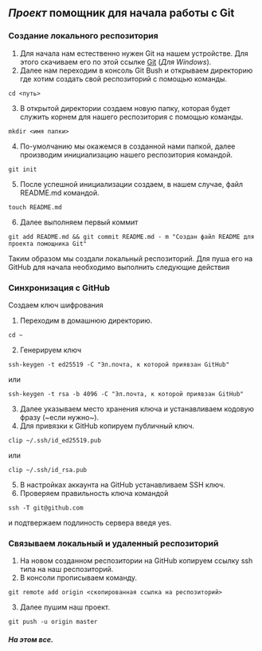 ## *Проект* помощник для начала работы с Git

### Создание локального респозитория


1. Для начала нам естественно нужен Git на нашем устройстве. Для этого скачиваем его по этой ссылке [Git](https://git-scm.com/download/win) (_Для Windows_).
2. Далее нам переходим в консоль Git Bush и открываем директорию где хотим создать свой респозиторий с помощью команды.
```
cd <путь>
```
3. В открытой директории создаем новую папку, которая будет служить корнем для нашего респозитория с помощью команды.
```
mkdir <имя папки>
```
4. По-умолчанию мы окажемся в созданной нами папкой, далее производим инициализацию нашего респозитория командой.
```
git init
```
5. После успешной инициализации создаем, в нашем случае, файл README.md командой.
```
touch README.md
```
6. Далее выполняем первый коммит
```
git add README.md && git commit README.md - m "Создан файл README для проекта помощника Git"
```


Таким образом мы создали локальный респозиторий. Для пуша его на GitHub для начала необходимо выполнить следующие действия


### Синхронизация с GitHub


Создаем ключ шифрования


1. Переходим в домашнюю директорию.
```
cd ~
```

2. Генерируем ключ
```
ssh-keygen -t ed25519 -C "Эл.почта, к которой приявзан GitHub"
```
или
```
ssh-keygen -t rsa -b 4096 -C "Эл.почта, к которой приявзан GitHub"
```
3. Далее указываем место хранения ключа и устанавливаем кодовую фразу (~если нужно~).
4. Для привязки к GitHub копируем публичный ключ.
```
clip ~/.ssh/id_ed25519.pub
```
или
```
clip ~/.ssh/id_rsa.pub
```
5. В настройках аккаунта на GitHub устанавливаем SSH ключ.
6. Проверяем правильность ключа командой
```
ssh -T git@github.com
```
и подтвержаем подлиность сервера введя yes.


### Связываем локальный и удаленный респозиторий


1. На новом созданном респозитории на GitHub копируем ссылку ssh типа на наш респозиторий.
2. В консоли прописываем команду.
```
git remote add origin <скопированная ссылка на респозиторий>
```
3. Далее пушим наш проект.
```
git push -u origin master
```

##### На этом все.


